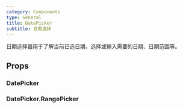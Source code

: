 ```yaml
---
category: Components
type: General
title: DatePicker
subtitle: 日期选择
---
```


日期选择器用于了解当前已选日期，选择或输入需要的日期、日期范围等。

## Props

### DatePicker

### DatePicker.RangePicker
